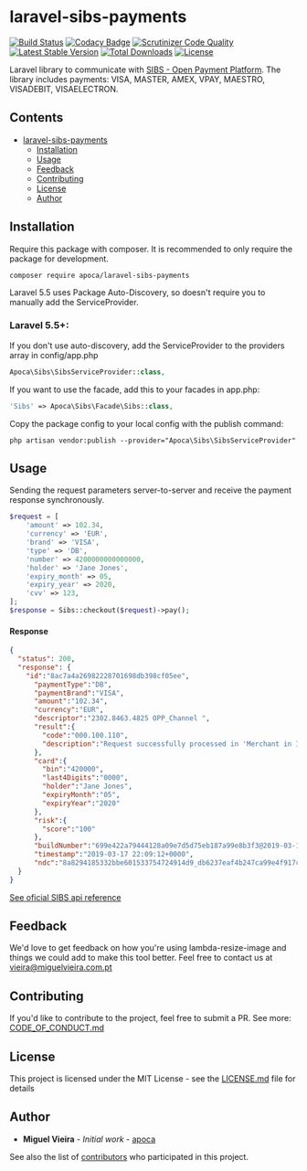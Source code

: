 # laravel-sibs-payments
[![Build Status](https://travis-ci.org/apoca/laravel-sibs-payments.svg?branch=master)](https://travis-ci.org/apoca/laravel-sibs-payments)
[![Codacy Badge](https://api.codacy.com/project/badge/Grade/e7fe68a20a624d4084050449d23135a4)](https://www.codacy.com/app/apoca/laravel-sibs-payments?utm_source=github.com&amp;utm_medium=referral&amp;utm_content=apoca/laravel-sibs-payments&amp;utm_campaign=Badge_Grade)
[![Scrutinizer Code Quality](https://scrutinizer-ci.com/g/apoca/laravel-sibs-payments/badges/quality-score.png?b=master)](https://scrutinizer-ci.com/g/apoca/laravel-sibs-payments/?branch=master)
[![Latest Stable Version](https://poser.pugx.org/apoca/laravel-sibs-payments/v/stable)](https://packagist.org/packages/apoca/laravel-sibs-payments)
[![Total Downloads](https://poser.pugx.org/apoca/laravel-sibs-payments/downloads)](https://packagist.org/packages/apoca/laravel-sibs-payments)
[![License](https://poser.pugx.org/apoca/laravel-sibs-payments/license)](https://packagist.org/packages/apoca/laravel-sibs-payments)

Laravel library to communicate with [SIBS - Open Payment Platform](https://www.sibs-international.com/). The library includes payments: VISA, MASTER, AMEX, VPAY, MAESTRO, VISADEBIT, VISAELECTRON.

## Contents

- [laravel-sibs-payments](#laravel-sibs-payments)
  - [Installation](#installation)
  - [Usage](#usage)
  - [Feedback](#feedback)
  - [Contributing](#contributing)
  - [License](#license)
  - [Author](#author)
  
## Installation

Require this package with composer. It is recommended to only require the package for development.

```shell
composer require apoca/laravel-sibs-payments
```

Laravel 5.5 uses Package Auto-Discovery, so doesn't require you to manually add the ServiceProvider.

### Laravel 5.5+:

If you don't use auto-discovery, add the ServiceProvider to the providers array in config/app.php

```php
Apoca\Sibs\SibsServiceProvider::class,
```

If you want to use the facade, add this to your facades in app.php:

```php
'Sibs' => Apoca\Sibs\Facade\Sibs::class,
```

Copy the package config to your local config with the publish command:

```shell
php artisan vendor:publish --provider="Apoca\Sibs\SibsServiceProvider"
```

## Usage

Sending the request parameters server-to-server and receive the payment response synchronously.

```php
$request = [
    'amount' => 102.34,
    'currency' => 'EUR',
    'brand' => 'VISA',
    'type' => 'DB',
    'number' => 4200000000000000,
    'holder' => 'Jane Jones',
    'expiry_month' => 05,
    'expiry_year' => 2020,
    'cvv' => 123,
];
$response = Sibs::checkout($request)->pay();
```

#### Response

```JSON
{
  "status": 200,
  "response": {
    "id":"8ac7a4a26982228701698db398cf05ee",
      "paymentType":"DB",
      "paymentBrand":"VISA",
      "amount":"102.34",
      "currency":"EUR",
      "descriptor":"2302.8463.4825 OPP_Channel ",
      "result":{
        "code":"000.100.110",
        "description":"Request successfully processed in 'Merchant in Integrator Test Mode'"
      },
      "card":{
        "bin":"420000",
        "last4Digits":"0000",
        "holder":"Jane Jones",
        "expiryMonth":"05",
        "expiryYear":"2020"
      },
      "risk":{
        "score":"100"
      },
      "buildNumber":"699e422a79444128a09e7d5d75eb187a99e8b3f3@2019-03-15 04:42:21 +0000",
      "timestamp":"2019-03-17 22:09:12+0000",
      "ndc":"8a8294185332bbe601533754724914d9_db6237eaf4b247ca99e4f917c5ca2943"
  }
}
```

[See oficial SIBS api reference](https://sibs.docs.onlinepayments.pt/)

## Feedback

We'd love to get feedback on how you're using lambda-resize-image and things we could add to make this tool better. Feel free to contact us at vieira@miguelvieira.com.pt

## Contributing

If you'd like to contribute to the project, feel free to submit a PR. See more: [CODE_OF_CONDUCT.md](CODE_OF_CONDUCT.md)

## License

This project is licensed under the MIT License - see the [LICENSE.md](LICENSE.md) file for details

## Author

- **Miguel Vieira** - _Initial work_ - [apoca](https://github.com/apoca)

See also the list of [contributors](https://github.com/apoca/laravel-sibs-payments/contributors) who participated in this project.